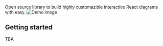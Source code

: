 Open source library to build highly customazible interactive React diagrams with easy.
![Demo image](https://github.com/tokarchyn/react-easy-diagram/blob/main/repo/demo.png?raw=true)

Getting started
--------------------------

TBA